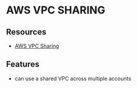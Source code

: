 # AWS VPC SHARING

## Resources

- [AWS VPC Sharing](https://docs.aws.amazon.com/vpc/latest/userguide/vpc-sharing.html)

## Features

- can use a shared VPC across multiple accounts
